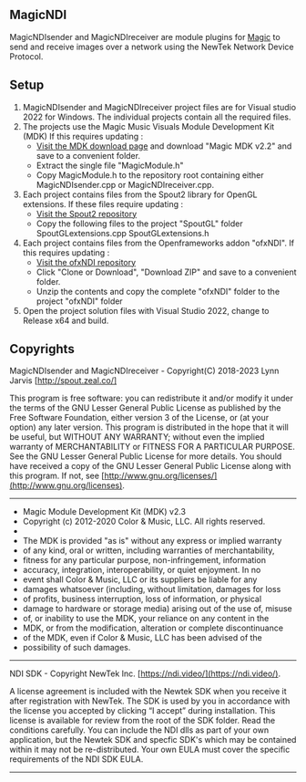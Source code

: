 ﻿## MagicNDI

MagicNDIsender and MagicNDIreceiver are module plugins for [Magic](https://magicmusicvisuals.com/) to send and receive images over a network using the NewTek Network Device Protocol.

## Setup

1. MagicNDIsender and MagicNDIreceiver project files are for Visual studio 2022 for Windows.
   The individual projects contain all the required files. 
2. The projects use the Magic Music Visuals Module Development Kit (MDK) 
   If this requires updating : 
    - [Visit the MDK download page](https://magicmusicvisuals.com/developers) and download "Magic MDK v2.2" and save to a convenient folder.
    - Extract the single file "MagicModule.h"
    - Copy MagicModule.h to the repository root containing either MagicNDIsender.cpp or MagicNDIreceiver.cpp.
3. Each project contains files from the Spout2 library for OpenGL extensions. 
   If these files require updating : 
   - [Visit the Spout2 repository](https://github.com/leadedge/Spout2/tree/master/SPOUTSDK/SpoutGL)
   - Copy the following files to the project "SpoutGL" folder
       SpoutGLextensions.cpp
	   SpoutGLextensions.h
4. Each project contains files from the Openframeworks addon "ofxNDI". 
   If this requires updating : 
    - [Visit the ofxNDI repository](https://github.com/leadedge/ofxNDI)
    - Click "Clone or Download", "Download ZIP" and save to a convenient folder.
    - Unzip the contents and copy the complete "ofxNDI" folder to the project "ofxNDI" folder
5. Open the project solution files with Visual Studio 2022, change to Release x64 and build. 

## Copyrights

MagicNDIsender and MagicNDIreceiver - Copyright(C) 2018-2023 Lynn Jarvis [http://spout.zeal.co/]

This program is free software: you can redistribute it and/or modify it under the terms of the GNU Lesser  General Public License as published by the Free Software Foundation, either version 3 of the License, or (at your option) any later version.
This program is distributed in the hope that it will be useful, but WITHOUT ANY WARRANTY; without even the implied warranty of MERCHANTABILITY or FITNESS FOR A PARTICULAR PURPOSE.  See the GNU Lesser General Public License for more details. 
You should have received a copy of the GNU Lesser General Public License along with this program.  If not, see [http://www.gnu.org/licenses/](http://www.gnu.org/licenses).

----------------------

 * Magic Module Development Kit (MDK) v2.3
 * Copyright (c) 2012-2020 Color & Music, LLC.  All rights reserved.
 *
 * The MDK is provided "as is" without any express or implied warranty
 * of any kind, oral or written, including warranties of merchantability,
 * fitness for any particular purpose, non-infringement, information
 * accuracy, integration, interoperability, or quiet enjoyment.  In no
 * event shall Color & Music, LLC or its suppliers be liable for any
 * damages whatsoever (including, without limitation, damages for loss
 * of profits, business interruption, loss of information, or physical
 * damage to hardware or storage media) arising out of the use of, misuse
 * of, or inability to use the MDK, your reliance on any content in the
 * MDK, or from the modification, alteration or complete discontinuance
 * of the MDK, even if Color & Music, LLC has been advised of the
 * possibility of such damages.
 
----------------------

NDI SDK - Copyright NewTek Inc. [https://ndi.video/](https://ndi.video/).

A license agreement is included with the Newtek SDK when you receive it after registration with NewTek.
The SDK is used by you in accordance with the license you accepted by clicking “I accept” during installation. This license is available for review from the root of the SDK folder.
Read the conditions carefully. You can include the NDI dlls as part of your own application, but the Newtek SDK and specfic SDK's which may be contained within it may not be re-distributed.
Your own EULA must cover the specific requirements of the NDI SDK EULA.

----------------------

